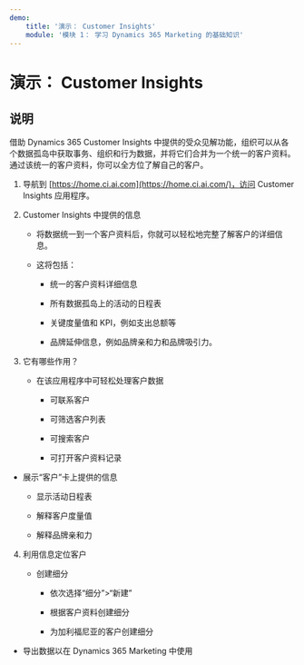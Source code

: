 ```yaml
---
demo:
    title: '演示： Customer Insights'
    module: '模块 1： 学习 Dynamics 365 Marketing 的基础知识'
---
```


# 演示： Customer Insights

## 说明

借助 Dynamics 365 Customer Insights 中提供的受众见解功能，组织可以从各个数据孤岛中获取事务、组织和行为数据，并将它们合并为一个统一的客户资料。通过该统一的客户资料，你可以全方位了解自己的客户。 

 

1. 导航到 [https://home.ci.ai.com](https://home.ci.ai.com/)，访问 Customer Insights 应用程序。

 

2. Customer Insights 中提供的信息

	- 将数据统一到一个客户资料后，你就可以轻松地完整了解客户的详细信息。 

	- 这将包括： 

		- 统一的客户资料详细信息

		- 所有数据孤岛上的活动的日程表

		- 关键度量值和 KPI，例如支出总额等

		- 品牌延伸信息，例如品牌亲和力和品牌吸引力。 

 

3. 它有哪些作用？

	- 在该应用程序中可轻松处理客户数据

		- 可联系客户

		- 可筛选客户列表

		- 可搜索客户

		- 可打开客户资料记录

 

- 展示“客户”卡上提供的信息

	- 显示活动日程表

	- 解释客户度量值

	- 解释品牌亲和力

 

4. 利用信息定位客户

	- 创建细分

		- 依次选择“细分”>“新建”

		- 根据客户资料创建细分

		- 为加利福尼亚的客户创建细分

- 导出数据以在 Dynamics 365 Marketing 中使用

 
